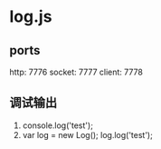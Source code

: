 log.js
======

## ports
http: 7776
socket: 7777
client: 7778

## 调试输出
1. console.log('test');
2. var log = new Log();
   log.log('test');

## 